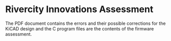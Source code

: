 # Rivercity Innovations Assessment
The PDF document contains the errors and their possible corrections for the KiCAD design and the C program files are the contents of the firmware assessment.
